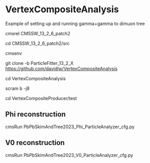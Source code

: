 # VertexCompositeAnalysis

Example of setting up and running gamma+gamma to dimuon tree

cmsrel CMSSW_13_2_6_patch2

cd CMSSW_13_2_6_patch2/src

cmsenv

git clone -b ParticleFitter_13_2_X https://github.com/davidlw/VertexCompositeAnalysis

cd VertexCompositeAnalysis

scram b -j8

cd VertexCompositeProducer/test

## Phi reconstruction
cmsRun PbPbSkimAndTree2023_Phi_ParticleAnalyzer_cfg.py

## V0 reconstruction
cmsRun PbPbSkimAndTree2023_V0_ParticleAnalyzer_cfg.py
